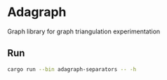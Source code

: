 # Adagraph

Graph library for graph triangulation experimentation

## Run

```bash
cargo run --bin adagraph-separators -- -h
```